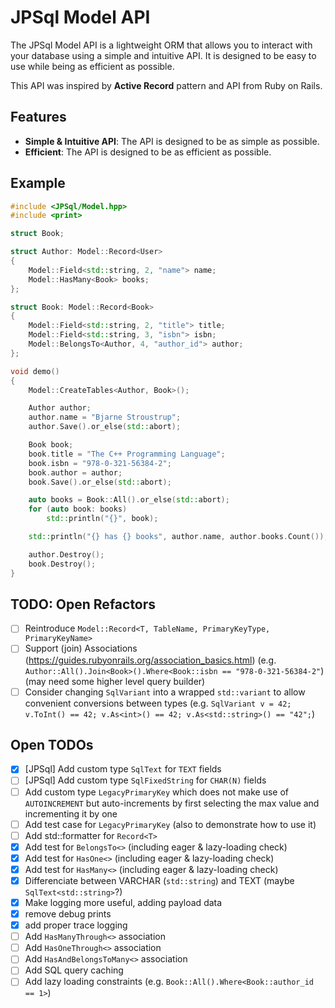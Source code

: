 # JPSql Model API

The JPSql Model API is a lightweight ORM that allows you to interact with your database using a simple and intuitive API.
It is designed to be easy to use while being as efficient as possible.

This API was inspired by **Active Record** pattern and API from Ruby on Rails.

## Features

- **Simple & Intuitive API**: The API is designed to be as simple as possible.
- **Efficient**: The API is designed to be as efficient as possible.

## Example

```cpp
#include <JPSql/Model.hpp>
#include <print>

struct Book;

struct Author: Model::Record<User>
{
    Model::Field<std::string, 2, "name"> name;
    Model::HasMany<Book> books;
};

struct Book: Model::Record<Book>
{
    Model::Field<std::string, 2, "title"> title;
    Model::Field<std::string, 3, "isbn"> isbn;
    Model::BelongsTo<Author, 4, "author_id"> author;
};

void demo()
{
    Model::CreateTables<Author, Book>();

    Author author;
    author.name = "Bjarne Stroustrup";
    author.Save().or_else(std::abort);

    Book book;
    book.title = "The C++ Programming Language";
    book.isbn = "978-0-321-56384-2";
    book.author = author;
    book.Save().or_else(std::abort);

    auto books = Book::All().or_else(std::abort);
    for (auto book: books)
        std::println("{}", book);

    std::println("{} has {} books", author.name, author.books.Count());

    author.Destroy();
    book.Destroy();
}
```

## TODO: Open Refactors

- [ ] Reintroduce `Model::Record<T, TableName, PrimaryKeyType, PrimaryKeyName>`
- [ ] Support (join) Associations (https://guides.rubyonrails.org/association_basics.html) (e.g. `Author::All().Join<Book>().Where<Book::isbn == "978-0-321-56384-2"`) (may need some higher level query builder)
- [ ] Consider changing `SqlVariant` into a wrapped `std::variant` to allow convenient conversions between types (e.g. `SqlVariant v = 42; v.ToInt() == 42; v.As<int>() == 42; v.As<std::string>() == "42";`)

## Open TODOs

- [x] [JPSql] Add custom type `SqlText` for `TEXT` fields
- [ ] [JPSql] Add custom type `SqlFixedString` for `CHAR(N)` fields
- [ ] Add custom type `LegacyPrimaryKey` which does not make use of `AUTOINCREMENT` but auto-increments by first selecting the max value and incrementing it by one
- [ ] Add test case for `LegacyPrimaryKey` (also to demonstrate how to use it)
- [ ] Add std::formatter for `Record<T>`
- [x] Add test for `BelongsTo<>` (including eager & lazy-loading check)
- [x] Add test for `HasOne<>` (including eager & lazy-loading check)
- [x] Add test for `HasMany<>` (including eager & lazy-loading check)
- [x] Differenciate between VARCHAR (`std::string`) and TEXT (maybe `SqlText<std::string>`?)
- [x] Make logging more useful, adding payload data
- [x] remove debug prints
- [x] add proper trace logging
- [ ] Add `HasManyThrough<>` association
- [ ] Add `HasOneThrough<>` association
- [ ] Add `HasAndBelongsToMany<>` association
- [ ] Add SQL query caching
- [ ] Add lazy loading constraints (e.g. `Book::All().Where<Book::author_id == 1>`)

